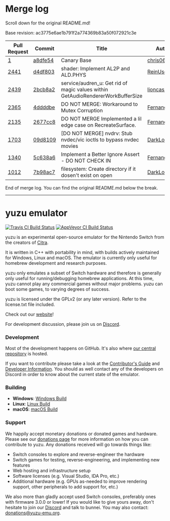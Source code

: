 # Merge log

Scroll down for the original README.md!

Base revision: ac3775e6ae1b791f2a774369b83a50f072921c3e

|Pull Request|Commit|Title|Author|Merged?|
|----|----|----|----|----|
|[1](https://github.com/yuzu-emu/yuzu-canary/pull/1)|[a8dfe54](https://github.com/yuzu-emu/yuzu-canary/pull/1/files/)|Canary Base|[chris062689](https://github.com/chris062689)|Yes|
|[2441](https://github.com/yuzu-emu/yuzu/pull/2441)|[d4df803](https://github.com/yuzu-emu/yuzu/pull/2441/files/)|shader: Implement AL2P and ALD.PHYS|[ReinUsesLisp](https://github.com/ReinUsesLisp)|Yes|
|[2439](https://github.com/yuzu-emu/yuzu/pull/2439)|[2bcb8a2](https://github.com/yuzu-emu/yuzu/pull/2439/files/)|service/audren_u: Get rid of magic values within GetAudioRendererWorkBufferSize|[lioncash](https://github.com/lioncash)|Yes|
|[2365](https://github.com/yuzu-emu/yuzu/pull/2365)|[4ddddbe](https://github.com/yuzu-emu/yuzu/pull/2365/files/)|DO NOT MERGE: Workaround to Mutex Corruption|[FernandoS27](https://github.com/FernandoS27)|Yes|
|[2135](https://github.com/yuzu-emu/yuzu/pull/2135)|[2677cc8](https://github.com/yuzu-emu/yuzu/pull/2135/files/)|DO NOT MERGE Implemented a lil edge case on RecreateSurface.|[FernandoS27](https://github.com/FernandoS27)|Yes|
|[1703](https://github.com/yuzu-emu/yuzu/pull/1703)|[09d8109](https://github.com/yuzu-emu/yuzu/pull/1703/files/)|[DO NOT MERGE] nvdrv: Stub nvdec/vic ioctls to bypass nvdec movies|[DarkLordZach](https://github.com/DarkLordZach)|Yes|
|[1340](https://github.com/yuzu-emu/yuzu/pull/1340)|[5c638a6](https://github.com/yuzu-emu/yuzu/pull/1340/files/)|Implement a Better Ignore Assert - DO NOT CHECK IN|[FernandoS27](https://github.com/FernandoS27)|Yes|
|[1012](https://github.com/yuzu-emu/yuzu/pull/1012)|[7b98ac7](https://github.com/yuzu-emu/yuzu/pull/1012/files/)|filesystem: Create directory if it dosen't exist on open|[DarkLordZach](https://github.com/DarkLordZach)|Yes|


End of merge log. You can find the original README.md below the break.

------

yuzu emulator
=============
[![Travis CI Build Status](https://travis-ci.org/yuzu-emu/yuzu.svg?branch=master)](https://travis-ci.org/yuzu-emu/yuzu)
[![AppVeyor CI Build Status](https://ci.appveyor.com/api/projects/status/77k97svb2usreu68?svg=true)](https://ci.appveyor.com/project/bunnei/yuzu)

yuzu is an experimental open-source emulator for the Nintendo Switch from the creators of [Citra](https://citra-emu.org/).

It is written in C++ with portability in mind, with builds actively maintained for Windows, Linux and macOS. The emulator is currently only useful for homebrew development and research purposes.

yuzu only emulates a subset of Switch hardware and therefore is generally only useful for running/debugging homebrew applications. At this time, yuzu cannot play any commercial games without major problems. yuzu can boot some games, to varying degrees of success.

yuzu is licensed under the GPLv2 (or any later version). Refer to the license.txt file included.

Check out our [website](https://yuzu-emu.org/)!

For development discussion, please join us on [Discord](https://discord.gg/XQV6dn9).

### Development

Most of the development happens on GitHub. It's also where [our central repository](https://github.com/yuzu-emu/yuzu) is hosted.

If you want to contribute please take a look at the [Contributor's Guide](CONTRIBUTING.md) and [Developer Information](https://github.com/yuzu-emu/yuzu/wiki/Developer-Information). You should as well contact any of the developers on Discord in order to know about the current state of the emulator.

### Building

* __Windows__: [Windows Build](https://github.com/yuzu-emu/yuzu/wiki/Building-For-Windows)
* __Linux__: [Linux Build](https://github.com/yuzu-emu/yuzu/wiki/Building-For-Linux)
* __macOS__: [macOS Build](https://github.com/yuzu-emu/yuzu/wiki/Building-for-macOS)


### Support
We happily accept monetary donations or donated games and hardware. Please see our [donations page](https://yuzu-emu.org/donate/) for more information on how you can contribute to yuzu. Any donations received will go towards things like:
* Switch consoles to explore and reverse-engineer the hardware
* Switch games for testing, reverse-engineering, and implementing new features
* Web hosting and infrastructure setup
* Software licenses (e.g. Visual Studio, IDA Pro, etc.)
* Additional hardware (e.g. GPUs as-needed to improve rendering support, other peripherals to add support for, etc.)

We also more than gladly accept used Switch consoles, preferably ones with firmware 3.0.0 or lower! If you would like to give yours away, don't hesitate to join our [Discord](https://discord.gg/VXqngT3) and talk to bunnei. You may also contact: donations@yuzu-emu.org.
